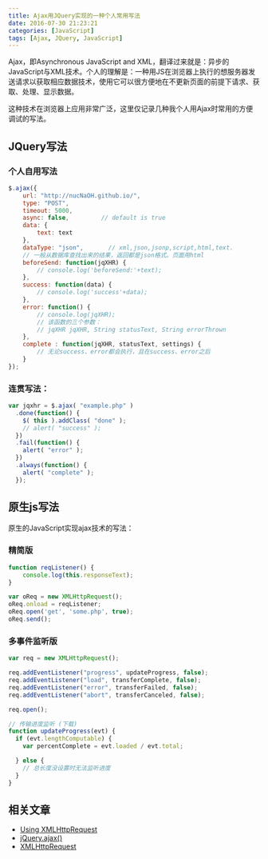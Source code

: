```yaml
---
title: Ajax用JQuery实现的一种个人常用写法
date: 2016-07-30 21:23:21
categories: [JavaScript]
tags: [Ajax, JQuery, JavaScript]
---
```

Ajax，即Asynchronous JavaScript and XML，翻译过来就是：异步的JavaScript与XML技术。个人的理解是：一种用JS在浏览器上执行的想服务器发送请求以获取相应数据技术，使用它可以很方便地在不更新页面的前提下请求、获取、处理、显示数据。

<!-- more -->

 这种技术在浏览器上应用非常广泛，这里仅记录几种我个人用Ajax时常用的方便调试的写法。

## JQuery写法

### 个人自用写法

``` JavaScript
$.ajax({
    url: "http://nucNaOH.github.io/",
    type: "POST",
    timeout: 5000,
    async: false,         // default is true
    data: {
        text: text
    },
    dataType: "json",       // xml,json,jsonp,script,html,text.
    // 一般从数据库查找出来的结果，返回都是json格式。页面用html
    beforeSend: function(jqXHR) {
        // console.log('beforeSend:'+text);
    },
    success: function(data) {
        // console.log('success'+data);
    },
    error: function() {
        // console.log(jqXHR);
        // 该函数的三个参数：
        // jqXHR jqXHR, String statusText, String errorThrown
    },
    complete : function(jqXHR, statusText, settings) {
        // 无论success、error都会执行，且在success、error之后
    }
});
```
### 连贯写法：
``` JavaScript
var jqxhr = $.ajax( "example.php" )
  .done(function() {
    $( this ).addClass( "done" );
    // alert( "success" );
  })
  .fail(function() {
    alert( "error" );
  })
  .always(function() {
    alert( "complete" );
  });
```

## 原生js写法

原生的JavaScript实现ajax技术的写法：
### 精简版
``` JavaScript
function reqListener() {
    console.log(this.responseText);
}

var oReq = new XMLHttpRequest();
oReq.onload = reqListener;
oReq.open('get', 'some.php', true);
oReq.send();
```

### 多事件监听版
``` JavaScript
var req = new XMLHttpRequest();

req.addEventListener("progress", updateProgress, false);
req.addEventListener("load", transferComplete, false);
req.addEventListener("error", transferFailed, false);
req.addEventListener("abort", transferCanceled, false);

req.open();

// 传输进度监听 (下载)
function updateProgress(evt) {
  if (evt.lengthComputable) {
    var percentComplete = evt.loaded / evt.total;

  } else {
    // 总长度没设置时无法监听进度
  }
}
```

## 相关文章
- [Using XMLHttpRequest](https://developer.mozilla.org/zh-CN/docs/Web/API/XMLHttpRequest/Using_XMLHttpRequest)
- [jQuery.ajax()](http://api.jquery.com/jQuery.ajax/)
- [XMLHttpRequest](https://developer.mozilla.org/zh-CN/docs/Web/API/XMLHttpRequest)